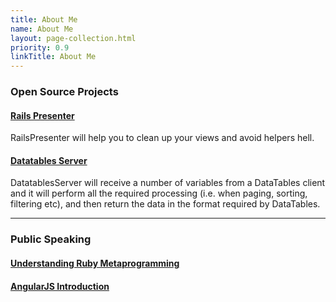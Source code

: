 ```yaml
---
title: About Me
name: About Me
layout: page-collection.html
priority: 0.9
linkTitle: About Me
---
```


### Open Source Projects

#### [Rails Presenter](http://dfmonaco.github.io/rails_presenter/)

RailsPresenter will help you to clean up your views and avoid helpers hell.

#### [Datatables Server](http://dfmonaco.github.io/datatables_server/)

DatatablesServer will receive a number of variables from a DataTables client and it will perform all the required processing (i.e. when paging, sorting, filtering etc), and then return the data in the format required by DataTables.

<hr>

### Public Speaking

#### [Understanding Ruby Metaprogramming](http://dfmonaco.github.com/understanding_ruby_metaprogramming/#/)
#### [AngularJS Introduction](http://dfmonaco.github.io/angularjs-slides/#/)
